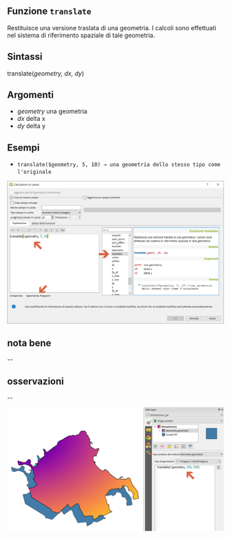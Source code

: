 ## Funzione `translate`

Restituisce una versione traslata di una geometria. I calcoli sono effettuati nel sistema di riferimento spaziale di tale geometria.

## Sintassi

translate(_geometry, dx, dy_)

## Argomenti

* _geometry_ una geometria
* _dx_ delta x
* _dy_ delta y

## Esempi

* `translate($geometry, 5, 10) → una geometria dello stesso tipo come l'originale`

<img src="/img/geometria/translate/translate1.png">

## nota bene

--

## osservazioni

--

<img src="/img/geometria/translate/translate2.png">